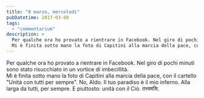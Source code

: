```yaml
---
title: "8 marzo, mercoledì"
pubDatetime: 2017-03-08
tags: 
  - "commentarium"
description: >
  Per qualche ora ho provato a rientrare in Facebook. Nel giro di pochi minuti sono stato risucchiato in un vortice di imbecillità. 
  Mi è finita sotto mano la foto di Capitini alla marcia della pace, con il cartello "Unità con tutti per sempre". No, Aldo. Il tuo paradiso è il mio inferno... 
---
```


Per qualche ora ho provato a rientrare in Facebook. Nel giro di pochi minuti sono stato risucchiato in un vortice di imbecillità.  
Mi è finita sotto mano la foto di Capitini alla marcia della pace, con il cartello "Unità con tutti per sempre". No, Aldo. Il tuo paradiso è il mio inferno. Alla larga da tutti, per sempre. E piuttosto: unità con il Ciò. तत्त्वमसि.
